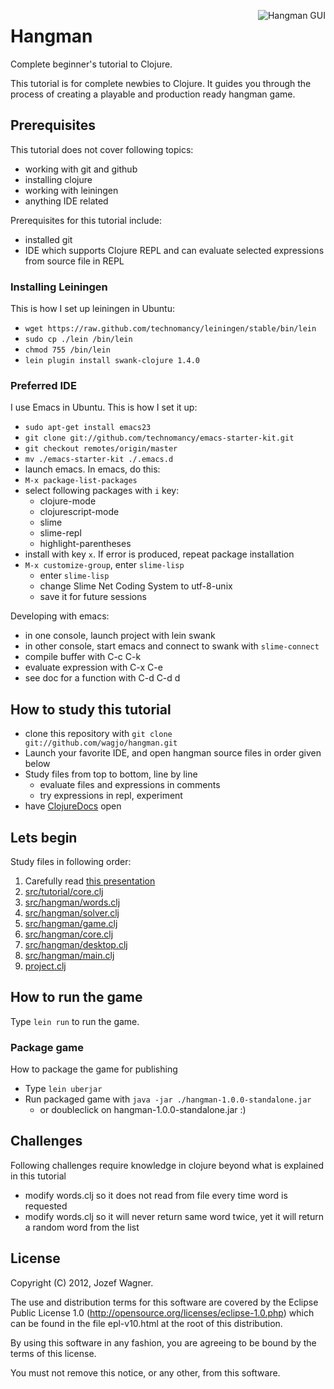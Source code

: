 <img
src="https://github.com/downloads/wagjo/hangman/hangman-gui.png"
 alt="Hangman GUI" title="Hangman GUI" align="right"/>

# Hangman

Complete beginner's tutorial to Clojure.

This tutorial is for complete newbies to Clojure. It guides you
through the process of creating a playable and production ready
hangman game.

## Prerequisites

This tutorial does not cover following topics:

* working with git and github
* installing clojure
* working with leiningen
* anything IDE related

Prerequisites for this tutorial include:

* installed git
* IDE which supports Clojure REPL and can evaluate selected 
expressions from source file in REPL

### Installing Leiningen

This is how I set up leiningen in Ubuntu:

* `wget https://raw.github.com/technomancy/leiningen/stable/bin/lein`
* `sudo cp ./lein /bin/lein`
* `chmod 755 /bin/lein`
* `lein plugin install swank-clojure 1.4.0`

### Preferred IDE

I use Emacs in Ubuntu. This is how I set it up:

* `sudo apt-get install emacs23`
* `git clone git://github.com/technomancy/emacs-starter-kit.git`
* `git checkout remotes/origin/master`
* `mv ./emacs-starter-kit ./.emacs.d`
* launch emacs. In emacs, do this:
* `M-x package-list-packages`
* select following packages with `i` key:
    * clojure-mode
    * clojurescript-mode
    * slime
    * slime-repl
    * highlight-parentheses
* install with key `x`. If error is produced, repeat package
installation
* `M-x customize-group`, enter `slime-lisp`
    * enter `slime-lisp`
    * change Slime Net Coding System to utf-8-unix
    * save it for future sessions

Developing with emacs:

* in one console, launch project with lein swank
* in other console, start emacs and connect to swank with
`slime-connect`
* compile buffer with C-c C-k
* evaluate expression with C-x C-e
* see doc for a function with C-d C-d d

## How to study this tutorial

* clone this repository with `git clone
  git://github.com/wagjo/hangman.git`
* Launch your favorite IDE, and open hangman source files in order
  given below
* Study files from top to bottom, line by line
    * evaluate files and expressions in comments
    * try expressions in repl, experiment
* have [ClojureDocs](http://clojuredocs.org) open

## Lets begin

Study files in following order:

1. Carefully read [this presentation](https://docs.google.com/present/edit?id=0ARVWfleXxysoZGdrMjhtN2ZfNDg2N2pqOWRjNw)
2. [src/tutorial/core.clj](https://github.com/wagjo/hangman/blob/master/src/tutorial/core.clj)
3. [src/hangman/words.clj](https://github.com/wagjo/hangman/blob/master/src/hangman/words.clj)
4. [src/hangman/solver.clj](https://github.com/wagjo/hangman/blob/master/src/hangman/solver.clj)
5. [src/hangman/game.clj](https://github.com/wagjo/hangman/blob/master/src/hangman/game.clj)
6. [src/hangman/core.clj](https://github.com/wagjo/hangman/blob/master/src/hangman/core.clj)
7. [src/hangman/desktop.clj](https://github.com/wagjo/hangman/blob/master/src/hangman/desktop.clj)
8. [src/hangman/main.clj](https://github.com/wagjo/hangman/blob/master/src/hangman/main.clj)
9. [project.clj](https://github.com/wagjo/hangman/blob/master/project.clj)

## How to run the game

Type `lein run` to run the game.

### Package game

How to package the game for publishing

* Type `lein uberjar`
* Run packaged game with `java -jar ./hangman-1.0.0-standalone.jar`
    * or doubleclick on hangman-1.0.0-standalone.jar :)

## Challenges

Following challenges require knowledge in clojure beyond what is
explained in this tutorial

* modify words.clj so it does not read from file every time word is 
requested
* modify words.clj so it will never return same word twice, yet it 
will return a random word from the list

## License

Copyright (C) 2012, Jozef Wagner.

The use and distribution terms for this software are covered by the
Eclipse Public License 1.0 
(http://opensource.org/licenses/eclipse-1.0.php) which can be found
 in the file epl-v10.html at the root of this distribution.

By using this software in any fashion, you are agreeing to be bound
by the terms of this license.

You must not remove this notice, or any other, from this software.
